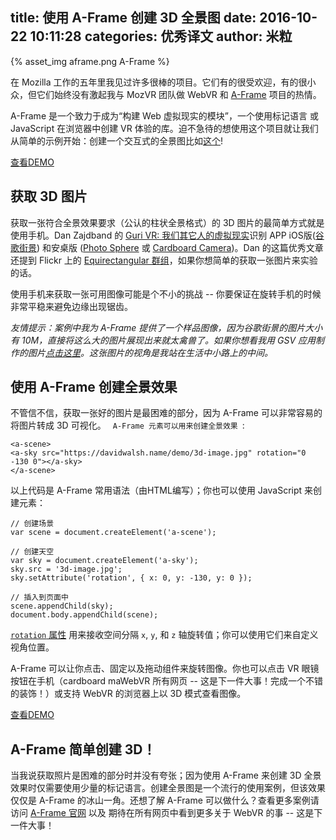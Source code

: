 title: 使用 A-Frame 创建 3D 全景图
date: 2016-10-22 10:11:28
categories: 优秀译文
author: 米粒
---

{% asset_img aframe.png A-Frame %}


在 Mozilla 工作的五年里我见过许多很棒的项目。它们有的很受欢迎，有的很小众，但它们始终没有激起我与 MozVR 团队做 WebVR 和 [A-Frame](https://aframe.io) 项目的热情。

A-Frame 是一个致力于成为“构建 Web 虚拟现实的模块”，一个使用标记语言 或 JavaScript 在浏览器中创建 VR 体验的库。迫不急待的想使用这个项目就让我们从简单的示例开始：创建一个交互式的全景图比如[这个](https://aframe.io/examples/showcase/sky/)!

[查看DEMO](https://davidwalsh.name/demo/3d-panorama-image.html)

## 获取 3D 图片

获取一张符合全景效果要求（公认的柱状全景格式）的 3D 图片的最简单方式就是使用手机。Dan Zajdband 的 [Guri VR: 我们其它人的虚拟现实](https://source.opennews.org/en-US/articles/virtual-reality-rest-us/)识别 APP iOS版([谷歌街景](https://itunes.apple.com/app/id904418768?mt=8240)) 和安桌版
([Photo Sphere](https://support.google.com/googlecamera/?hl=en#2839084) 或 [Cardboard Camera](https://play.google.com/store/apps/details?id=com.google.vr.cyclops&hl=en))。Dan 的这篇优秀文章还提到 Flickr 上的 [Equirectangular 群组](https://www.flickr.com/groups/equirectangular/)，如果你想简单的获取一张图片来实验的话。

使用手机来获取一张可用图像可能是个不小的挑战 -- 你要保证在旋转手机的时候非常平稳来避免边缘出现锯齿。

_友情提示：案例中我为 A-Frame 提供了一个样品图像，因为谷歌街景的图片大小有 10M，直接将这么大的图片展现出来就太禽兽了。如果你想看我用 GSV 应用制作的图片[点击这里](https://davidwalsh.name/demo/3d-panorama-circle.jpg)。这张图片的视角是我站在生活中小路上的中间。_

## 使用 A-Frame 创建全景效果

不管信不信，获取一张好的图片是最困难的部分，因为 A-Frame 可以非常容易的将图片转成 3D 可视化。
`` A-Frame 元素可以用来创建全景效果 ``:

```
<a-scene>
<a-sky src="https://davidwalsh.name/demo/3d-image.jpg" rotation="0 -130 0"></a-sky>
</a-scene>

```

以上代码是 A-Frame 常用语法（由HTML编写）；你也可以使用 JavaScript 来创建元素：

```
// 创建场景
var scene = document.createElement('a-scene');

// 创建天空
var sky = document.createElement('a-sky');
sky.src = '3d-image.jpg';
sky.setAttribute('rotation', { x: 0, y: -130, y: 0 });

// 插入到页面中
scene.appendChild(sky);
document.body.appendChild(scene);

```

[`rotation` 属性](https://aframe.io/docs/0.2.0/components/rotation.html) 用来接收空间分隔 `x`, `y`, 和 `z` 轴旋转值；你可以使用它们来自定义视角位置。

A-Frame 可以让你点击、固定以及拖动组件来旋转图像。你也可以点击 VR 眼镜按钮在手机（cardboard maWebVR 所有网页 -- 这是下一件大事！完成一个不错的装饰！）或支持 WebVR 的浏览器上以 3D 模式查看图像。

[查看DEMO](https://davidwalsh.name/demo/3d-panorama-image.html)

## A-Frame 简单创建 3D！

当我说获取照片是困难的部分时并没有夸张；因为使用 A-Frame 来创建 3D 全景效果时仅需要使用少量的标记语言。创建全景图是一个流行的使用案例，但该效果仅仅是 A-Frame 的冰山一角。还想了解 A-Frame 可以做什么？查看更多案例请访问 [A-Frame 官网](https://aframe.io/) 以及 期待在所有网页中看到更多关于 WebVR 的事 -- 这是下一件大事！